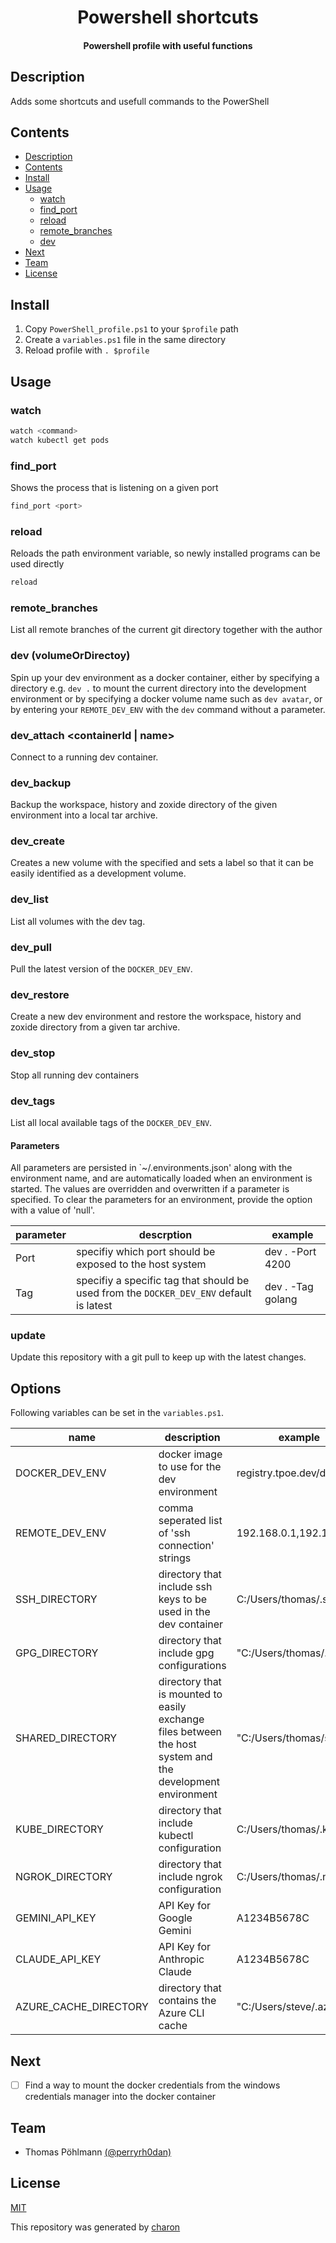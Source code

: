 <h1 align="center">
  Powershell shortcuts
</h1>

<h4 align="center">
  Powershell profile with useful functions
</h4>

## Description

Adds some shortcuts and usefull commands to the PowerShell

## Contents

-   [Description](#description)
-   [Contents](#contents)
-   [Install](#install)
-   [Usage](#usage)
    -   [watch](#watch)
    -   [find_port](#find_port)
    -   [reload](#reload)
    -   [remote_branches](#remote_branches)
    -   [dev](#dev)
-   [Next](#next)
-   [Team](#team)
-   [License](#license)

## Install

1. Copy `PowerShell_profile.ps1` to your `$profile` path
2. Create a `variables.ps1` file in the same directory
3. Reload profile with `. $profile`

## Usage

### watch

```bash
watch <command>
watch kubectl get pods
```

### find_port

Shows the process that is listening on a given port

```bash
find_port <port>
```

### reload

Reloads the path environment variable, so newly installed programs can be used directly

```bash
reload
```

### remote_branches

List all remote branches of the current git directory together with the author

### dev (volumeOrDirectoy)

Spin up your dev environment as a docker container, either by specifying a directory e.g. `dev .` to mount the current directory into the development environment or by specifying a docker volume name such as `dev avatar`, or by entering your `REMOTE_DEV_ENV` with the `dev` command without a parameter.

### dev_attach <containerId | name>

Connect to a running dev container.

### dev_backup <name>

Backup the workspace, history and zoxide directory of the given environment into a local tar archive.

### dev_create <name>

Creates a new volume with the specified <name> and sets a label so that it can be easily identified as a development volume.

### dev_list

List all volumes with the dev tag.

### dev_pull

Pull the latest version of the `DOCKER_DEV_ENV`.

### dev_restore <name> <path>

Create a new dev environment and restore the workspace, history and zoxide directory from a given tar archive.

### dev_stop

Stop all running dev containers

### dev_tags

List all local available tags of the `DOCKER_DEV_ENV`.

#### Parameters

All parameters are persisted in `~/.environments.json' along with the environment name, and are automatically loaded when an environment is started.
The values are overridden and overwritten if a parameter is specified. To clear the parameters for an environment, provide the option with a value of 'null'.

| parameter | descrption                                                                              | example           |
| --------- | --------------------------------------------------------------------------------------- | ----------------- |
| Port      | specifiy which port should be exposed to the host system                                | dev . -Port 4200  |
| Tag       | specifiy a specific tag that should be used from the `DOCKER_DEV_ENV` default is latest | dev . -Tag golang |

### update

Update this repository with a git pull to keep up with the latest changes.

## Options

Following variables can be set in the `variables.ps1`.

| name                      | description                                                                                                | example                  |
| ------------------------- | ---------------------------------------------------------------------------------------------------------- | ------------------------ |
| DOCKER_DEV_ENV            | docker image to use for the dev environment                                                                | registry.tpoe.dev/dev    |
| REMOTE_DEV_ENV            | comma seperated list of 'ssh connection' strings                                                           | 192.168.0.1,192.168.0.2  |
| SSH_DIRECTORY             | directory that include ssh keys to be used in the dev container                                            | C:/Users/thomas/.ssh     |
| GPG_DIRECTORY             | directory that include gpg configurations                                                                  | "C:/Users/thomas/.gnupg" |
| SHARED_DIRECTORY          | directory that is mounted to easily exchange files between the host system and the development environment | "C:/Users/thomas/shared" |
| KUBE_DIRECTORY            | directory that include kubectl configuration                                                               | C:/Users/thomas/.kube    |
| NGROK_DIRECTORY           | directory that include ngrok configuration                                                                 | C:/Users/thomas/.ngrok   |
| GEMINI_API_KEY            | API Key for Google Gemini                                                                                  | A1234B5678C              |
| CLAUDE_API_KEY            | API Key for Anthropic Claude                                                                               | A1234B5678C              |
| AZURE_CACHE_DIRECTORY     | directory that contains the Azure CLI cache                                                                | "C:/Users/steve/.azure   |

## Next

-   [ ] Find a way to mount the docker credentials from the windows credentials manager into the docker container

## Team

-   Thomas Pöhlmann [(@perryrh0dan)](https://github.com/perryrh0dan)

## License

[MIT](https://github.com/perryrh0dan/passline/blob/master/license.md)

This repository was generated by [charon](https://github.com/perryrh0dan/charon)
